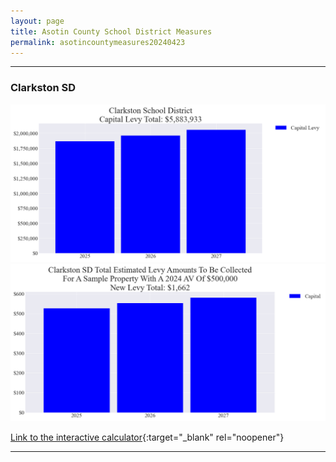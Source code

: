 ```yaml
---
layout: page
title: Asotin County School District Measures
permalink: asotincountymeasures20240423
---
```


___

### Clarkston SD

![Clarkston SD capital levy totals chart](pagesManual/LeviesReport/20240423/ClarkstonCapital.png "Clarkston SD capital levy totals chart")
![Clarkston SD capital levy example parcel chart](pagesManual/LeviesReport/20240423/ClarkstonCapitalParcel.png "Clarkston SD capital  example parcel chart")

[Link to the interactive calculator](calculator_clarkston_capital_20240423_enhanced){:target="_blank" rel="noopener"}

___

